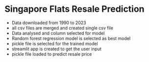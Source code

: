 # Singapore Flats Resale Prediction
* Data downloaded from 1990 to 2023
* all csv files are merged and created single csv file
* Data analysed and column selected for model
* Random forest regression model is selected as best model
* pickle file is selected for the trained model
* streamlit app is created to get the user input
* pickle file loaded to predict resale price
  
